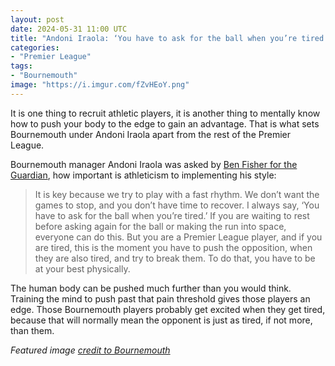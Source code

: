 ```yaml
---
layout: post
date: 2024-05-31 11:00 UTC
title: "Andoni Iraola: ‘You have to ask for the ball when you’re tired’" 
categories:
- "Premier League"
tags:
- "Bournemouth"
image: "https://i.imgur.com/fZvHEoY.png"
---
```


It is one thing to recruit athletic players, it is another thing to mentally know how to push your body to the edge to gain an advantage. That is what sets Bournemouth under Andoni Iraola apart from the rest of the Premier League.

<!---more---> 

Bournemouth manager Andoni Iraola was asked by [Ben Fisher for the Guardian](https://www.theguardian.com/football/article/2024/may/18/andoni-iraola-bournemouth-manager-interview-cycling), how important is athleticism to implementing his style: 

> It is key because we try to play with a fast rhythm. We don’t want the games to stop, and you don’t have time to recover. I always say, ‘You have to ask for the ball when you’re tired.’ If you are waiting to rest before asking again for the ball or making the run into space, everyone can do this. But you are a Premier League player, and if you are tired, this is the moment you have to push the opposition, when they are also tired, and try to break them. To do that, you have to be at your best physically.

The human body can be pushed much further than you would think. Training the mind to push past that pain threshold gives those players an edge. Those Bournemouth players probably get excited when they get tired, because that will normally mean the opponent is just as tired, if not more, than them. 

*Featured image [credit to Bournemouth](https://youtu.be/n1jXItHF63Q?si=IKhgL2P8dW1_GT8q)*
